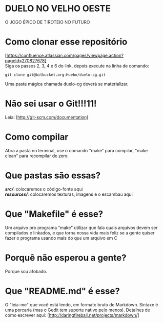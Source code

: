 # DUELO NO VELHO OESTE
O JOGO ÉPICO DE TIROTEIO NO FUTURO

# Como clonar esse repositório
[https://confluence.atlassian.com/pages/viewpage.action?pageId=270827678]  
Siga os passos 2, 3, 4 e 6 do link, depois execute na linha de comando:  

	git clone git@bitbucket.org:Hueho/duelo-cg.git

Uma pasta mágica chamada duelo-cg deverá se materializar.

# Não sei usar o Git!!!11!

Leia: [http://git-scm.com/documentation]

# Como compilar

Abra a pasta no terminal, use o comando "make" para compilar, "make clean" para recompilar do zero.

# Que pastas são essas?

***src/***: colocaremos o código-fonte aqui  
***resources/***: colocaremos texturas, imagens e o escambau aqui

# Que "Makefile" é esse?

Um arquivo pro programa "make" utilizar que fala quais arquivos devem ser compilados e linkados, e que torna nossa vida mais feliz se a gente quiser fazer o programa usando mais do que um arquivo em C

# Porquê não esperou a gente?

Porque sou afobado.

# Que "README.md" é esse?

O "leia-me" que você está lendo, em formato bruto de Markdown. Sintaxe é uma porcaria (mas o Gedit tem suporte nativo pelo menos). Detalhes de como escrever aqui: [http://daringfireball.net/projects/markdown/]
